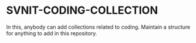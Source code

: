 # SVNIT-CODING-COLLECTION
In this, anybody can add collections related to coding.
Maintain a structure for anything to add in this repository.
